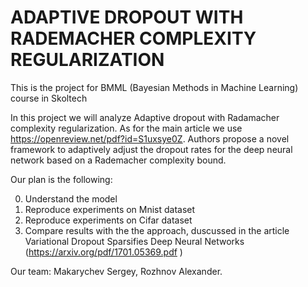 # ADAPTIVE DROPOUT WITH RADEMACHER COMPLEXITY REGULARIZATION
This is the project for BMML (Bayesian Methods in Machine Learning) course in Skoltech

In this project we will analyze Adaptive dropout with Radamacher complexity regularization. As for the main article we use https://openreview.net/pdf?id=S1uxsye0Z. Authors propose a novel framework to adaptively adjust the dropout rates for the deep
neural network based on a Rademacher complexity bound.

Our plan is the following:

0) Understand the model
1) Reproduce experiments on Mnist dataset
2) Reproduce experiments on Cifar dataset
3) Compare results with the the approach, duscussed in the article Variational Dropout Sparsifies Deep Neural Networks (https://arxiv.org/pdf/1701.05369.pdf )

Our team: Makarychev Sergey, Rozhnov Alexander.
